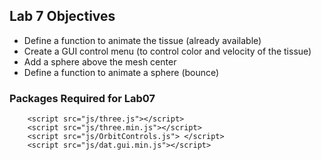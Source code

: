 ## Lab 7 Objectives
* Define a function to animate the tissue (already available)
* Create a GUI control menu (to control color and velocity of the tissue)
* Add a sphere above the mesh center
* Define a function to animate a sphere (bounce)
  
  
### Packages Required for Lab07

```
    <script src="js/three.js"></script>
    <script src="js/three.min.js"></script>
    <script src="js/OrbitControls.js"> </script>
    <script src="js/dat.gui.min.js"></script>

```